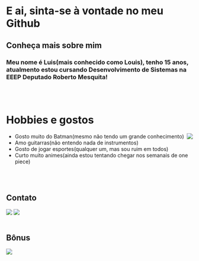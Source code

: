 #  E ai, sinta-se à vontade no meu Github
## Conheça mais sobre mim
### Meu nome é Luis(mais conhecido como Louis), tenho 15 anos, atualmento estou cursando Desenvolvimento de Sistemas na EEEP Deputado Roberto Mesquita!
<br>
<br>

#  Hobbies e gostos
 <img widght="370" eight="370" align="right" src="https://media.tenor.com/wjU738X-azsAAAAM/tounge-out-batman.gif" />
 
 - Gosto muito do Batman(mesmo não tendo um grande conhecimento)
 - Amo guitarras(não entendo nada de instrumentos)
 - Gosto de jogar esportes(qualquer um, mas sou ruim em todos)
 - Curto muito animes(ainda estou tentando chegar nos semanais de one piece)
<br>
<br>

 ## Contato
 <div>
  <a href="https://www.instagram.com/luiszx_scxr/" target="_blank"><img loading="lazy" src="https://img.shields.io/badge/Instagram-E4405F?style=for-the-badge&logo=instagram&logoColor=white"></a>
      <a href="https://wa.me/5585989921214?text=oi!%20vim%20do%20seu%20perfil%20do%20github%2C%20vamo%20conversar%3F" taget="_blank"><img loading="lazy" src="https://img.shields.io/badge/WhatsApp-25D366?style=for-the-badge&logo=whatsapp&logoColor=white"></a>
 </div>
 <br>
 
 ## Bônus
 <div>
<a href="https://www.Youtube.com/shorts/ZkN0LdB4iAQ/" target="_blank"><img loading="lazy" src="https://img.shields.io/badge/Youtube-E4405F?style=for-the-badge&logo=youtube&logoColor=white"></a>
  
 </div>

 

